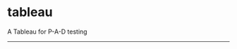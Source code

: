 tableau
=======

A Tableau for P-A-D testing
 
 
 
-----------------------------------------------------------------------------------------------------------------------------------------